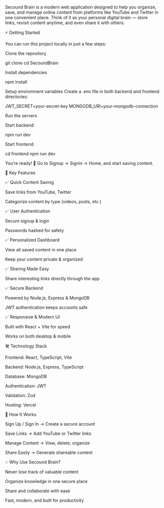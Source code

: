 Secound Brain is a modern web application designed to help you organize, save, and manage online content from platforms like YouTube and Twitter in one convenient place.
Think of it as your personal digital brain — store links, revisit content anytime, and even share it with others.

⚡ Getting Started

You can run this project locally in just a few steps:

Clone the repository

git clone <repo-url>
cd SecoundBrain


Install dependencies

npm install


Setup environment variables
Create a .env file in both backend and frontend directories:

JWT_SECRET=your-secret-key
MONGODB_URI=your-mongodb-connection


Run the servers

Start backend:

npm run dev


Start frontend:

cd frontend
npm run dev


You’re ready! 🚀
Go to Signup → Signin → Home, and start saving content.

🌟 Key Features

✅ Quick Content Saving

Save links from YouTube, Twitter

Categorize content by type (videos, posts, etc.)

✅ User Authentication

Secure signup & login

Passwords hashed for safety

✅ Personalized Dashboard

View all saved content in one place

Keep your content private & organized

✅ Sharing Made Easy

Share interesting links directly through the app

✅ Secure Backend

Powered by Node.js, Express & MongoDB

JWT authentication keeps accounts safe

✅ Responsive & Modern UI

Built with React + Vite for speed

Works on both desktop & mobile

🛠 Technology Stack

Frontend: React, TypeScript, Vite

Backend: Node.js, Express, TypeScript

Database: MongoDB

Authentication: JWT

Validation: Zod

Hosting: Vercel

🚀 How It Works

Sign Up / Sign In → Create a secure account

Save Links → Add YouTube or Twitter links

Manage Content → View, delete, organize

Share Easily → Generate shareable content

💡 Why Use Secound Brain?

Never lose track of valuable content

Organize knowledge in one secure place

Share and collaborate with ease

Fast, modern, and built for productivity

